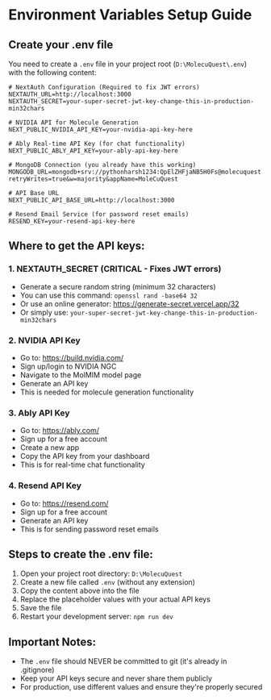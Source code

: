 # Environment Variables Setup Guide

## Create your .env file

You need to create a `.env` file in your project root (`D:\MolecuQuest\.env`) with the following content:

```env
# NextAuth Configuration (Required to fix JWT errors)
NEXTAUTH_URL=http://localhost:3000
NEXTAUTH_SECRET=your-super-secret-jwt-key-change-this-in-production-min32chars

# NVIDIA API for Molecule Generation
NEXT_PUBLIC_NVIDIA_API_KEY=your-nvidia-api-key-here

# Ably Real-time API Key (for chat functionality)
NEXT_PUBLIC_ABLY_API_KEY=your-ably-api-key-here

# MongoDB Connection (you already have this working)
MONGODB_URL=mongodb+srv://pythonharsh1234:QpElZHFjaNB5H0Fs@molecuquest.vhwtojo.mongodb.net/?retryWrites=true&w=majority&appName=MoleCuQuest

# API Base URL
NEXT_PUBLIC_API_BASE_URL=http://localhost:3000

# Resend Email Service (for password reset emails)
RESEND_KEY=your-resend-api-key-here
```

## Where to get the API keys:

### 1. NEXTAUTH_SECRET (CRITICAL - Fixes JWT errors)
- Generate a secure random string (minimum 32 characters)
- You can use this command: `openssl rand -base64 32`
- Or use an online generator: https://generate-secret.vercel.app/32
- Or simply use: `your-super-secret-jwt-key-change-this-in-production-min32chars`

### 2. NVIDIA API Key
- Go to: https://build.nvidia.com/
- Sign up/login to NVIDIA NGC
- Navigate to the MolMIM model page
- Generate an API key
- This is needed for molecule generation functionality

### 3. Ably API Key  
- Go to: https://ably.com/
- Sign up for a free account
- Create a new app
- Copy the API key from your dashboard
- This is for real-time chat functionality

### 4. Resend API Key
- Go to: https://resend.com/
- Sign up for a free account
- Generate an API key
- This is for sending password reset emails

## Steps to create the .env file:

1. Open your project root directory: `D:\MolecuQuest`
2. Create a new file called `.env` (without any extension)
3. Copy the content above into the file
4. Replace the placeholder values with your actual API keys
5. Save the file
6. Restart your development server: `npm run dev`

## Important Notes:

- The `.env` file should NEVER be committed to git (it's already in .gitignore)
- Keep your API keys secure and never share them publicly
- For production, use different values and ensure they're properly secured

